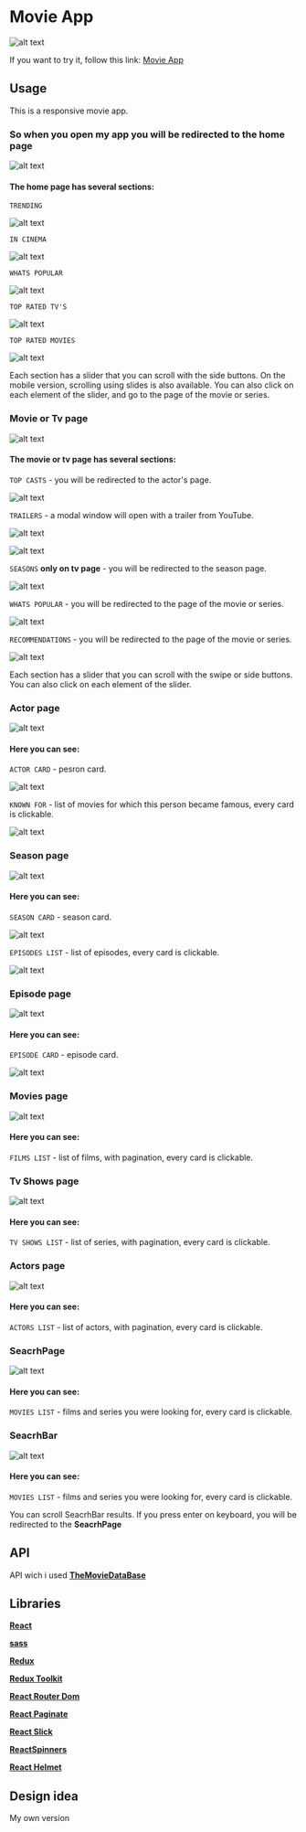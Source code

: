 # Movie App

![alt text](./src/img/cover.png)

If you  want to try it,  follow this link: [Movie App](https://glabglob.github.io/movie-app/)

## Usage

This is a responsive movie app.

### So when you open my app you will be redirected to the home page

![alt text](./src/img/fullSizeHomePage.png)

#### The home page has several sections:

`TRENDING` 

![alt text](./src/img/trending.png)

`IN CINEMA`            

![alt text](./src/img/inCinema.png)

`WHATS POPULAR`

![alt text](./src/img/whatsPopular.png)

`TOP RATED TV'S`

![alt text](./src/img/topRatedTvS.png)

`TOP RATED MOVIES`

![alt text](./src/img/topRatedMovies.png)

Each section has a slider that you can scroll with the side buttons.
On the mobile version, scrolling using slides is also available.
You can also click on each element of the slider, and go to the page of the movie or series.

### Movie or Tv page

![alt text](./src/img/moieTvPage.png)

#### The movie or tv page has several sections:

`TOP CASTS` - you will be redirected to the actor's page.

![alt text](./src/img/topCasts.png)

`TRAILERS` - a modal window will open with a trailer from YouTube.

![alt text](./src/img/trailers.png)

![alt text](./src/img/tailersModal.png)

`SEASONS` **only on tv page** - you will be redirected to the season page.

![alt text](./src/img/seasons.png)

`WHATS POPULAR` - you will be redirected to the page of the movie or series.

![alt text](./src/img/whatsPopular.png)

`RECOMMENDATIONS` - you will be redirected to the page of the movie or series.

![alt text](./src/img/reacommendations.png)

Each section has a slider that you can scroll with the swipe or side buttons.
You can also click on each element of the slider.

### Actor page

![alt text](./src/img/fullSizeCctorPage.png)

#### Here you can see:

`ACTOR CARD` - pesron card.

![alt text](./src/img/acrorCard.png)

`KNOWN FOR` - list of movies for which this person became famous, every card is clickable.

![alt text](./src/img/knownFor.png)

### Season page

![alt text](./src/img/fullSizeSeasonPage.png)

#### Here you can see:

`SEASON CARD` - season card.

![alt text](./src/img/seasonCard.png)

`EPISODES LIST` - list of episodes, every card is clickable.

![alt text](./src/img/seasonEpisodes.png)

### Episode page

![alt text](./src/img/episodePage.png)

#### Here you can see:

`EPISODE CARD` - episode card.

![alt text](./src/img/episodeCard.png)

### Movies page

![alt text](./src/img/moviesPage.png)

#### Here you can see:

`FILMS LIST` - list of films, with pagination, every card is clickable.

### Tv Shows page

![alt text](./src/img/tvsPages.png)

#### Here you can see:

`TV SHOWS LIST` - list of series, with pagination, every card is clickable.

### Actors page

![alt text](./src/img/actorsPage.png)

#### Here you can see:

`ACTORS LIST` - list of actors, with pagination, every card is clickable.

### SeacrhPage

![alt text](./src/img/searchPage.png)

#### Here you can see:

`MOVIES LIST` - films and series you were looking for, every card is clickable.

### SeacrhBar

![alt text](./src/img/searchBar.png)

#### Here you can see:

`MOVIES LIST` - films and series you were looking for, every card is clickable.

You can scroll SeacrhBar results.
If you press enter on keyboard, you will be redirected to the **SeacrhPage**

## API

API wich i used [**TheMovieDataBase**](https://www.themoviedb.org/)

## Libraries

[**React**](https://github.com/facebook/create-react-app)

[**sass**](https://github.com/sass/dart-sass)

[**Redux**](https://github.com/reduxjs/redux)

[**Redux Toolkit**](https://github.com/reduxjs/redux-toolkit)

[**React Router Dom**](https://reactrouter.com/en/main)

[**React Paginate**](https://github.com/AdeleD/react-paginate#readme)

[**React Slick**](https://react-slick.neostack.com/)

[**ReactSpinners**](https://www.davidhu.io/react-spinners/)

[**React Helmet**](https://github.com/nfl/react-helmet)

## Design idea 

My own version

